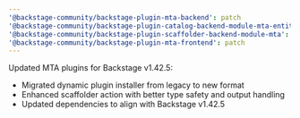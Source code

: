 ```yaml
---
'@backstage-community/backstage-plugin-mta-backend': patch
'@backstage-community/backstage-plugin-catalog-backend-module-mta-entity-provider': patch
'@backstage-community/backstage-plugin-scaffolder-backend-module-mta': patch
'@backstage-community/backstage-plugin-mta-frontend': patch
---
```


Updated MTA plugins for Backstage v1.42.5:

- Migrated dynamic plugin installer from legacy to new format
- Enhanced scaffolder action with better type safety and output handling
- Updated dependencies to align with Backstage v1.42.5
